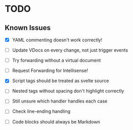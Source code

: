 # TODO

## Known Issues

- [x] YAML commenting doesn't work correctly!

- [ ] Update VDocs on every change, not just trigger events

- [ ] Try forwarding without a virtual document

- [ ] Request Forwarding for Intellisense!

- [x] Script tags should be treated as svelte source

- [ ] Nested tags without spacing don't highlight correctly

- [ ] Still unsure which handler handles each case

- [ ] Check line-ending handling

- [ ] Code blocks should always be Markdown
